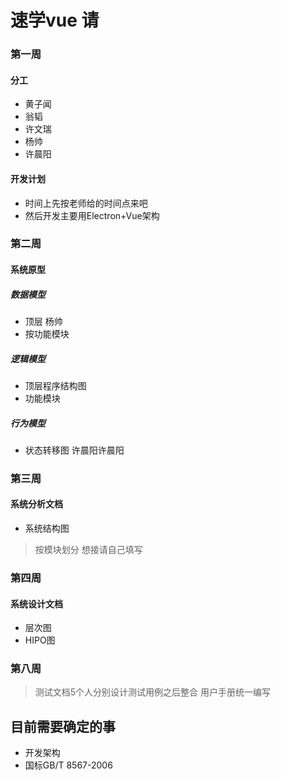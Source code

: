 # 速学vue 请

### 第一周

#### 分工
- 黄子闻
- 翁韬
- 许文瑞
- 杨帅
- 许晨阳
#### 开发计划
- 时间上先按老师给的时间点来吧
- 然后开发主要用Electron+Vue架构
### 第二周
#### 系统原型
##### 数据模型
- 顶层
杨帅
- 按功能模块
##### 逻辑模型
- 顶层程序结构图
- 功能模块
##### 行为模型
- 状态转移图
许晨阳许晨阳

### 第三周
#### 系统分析文档
- 系统结构图
> 按模块划分 想接请自己填写

### 第四周
#### 系统设计文档
- 层次图
- HIPO图

### 第八周
> 测试文档5个人分别设计测试用例之后整合
> 用户手册统一编写

## 目前需要确定的事
- 开发架构
- 国标GB/T 8567-2006
